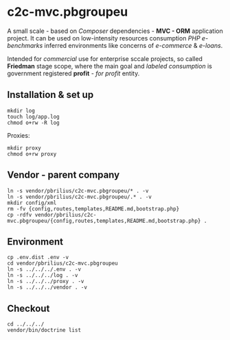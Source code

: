 # c2c-mvc.pbgroupeu

A small scale - based on _Composer_ dependencies - **MVC - ORM** application project. It can be used on low-intensity resources consumption _PHP_ _e-benchmarks_ inferred environments like concerns of _e-commerce_ & _e-loans_.

Intended for _commercial_ use for enterprise sccale projects, so called **Friedman** stage scope, where the main goal and _labeled_ _consumption_ is government registered **profit** - _for profit_ entity.

## Installation & set up

```shell
mkdir log
touch log/app.log
chmod o+rw -R log
```

Proxies:

```shell
mkdir proxy
chmod o+rw proxy
```

## Vendor - parent company

```shell
ln -s vendor/pbrilius/c2c-mvc.pbgroupeu/* . -v
ln -s vendor/pbrilius/c2c-mvc.pbgroupeu/.* . -v
mkdir config/xml
rm -fv {config,routes,templates,README.md,bootstrap.php}
cp -rdfv vendor/pbrilius/c2c-mvc.pbgroupeu/{config,routes,templates,README.md,bootstrap.php} .
```

## Environment

```shell
cp .env.dist .env -v
cd vendor/pbrilius/c2c-mvc.pbgroupeu
ln -s ../../../.env . -v
ln -s ../../../log . -v
ln -s ../../../proxy . -v
ln -s ../../../vendor . -v
```

## Checkout

```shell
cd ../../../
vendor/bin/doctrine list
```
